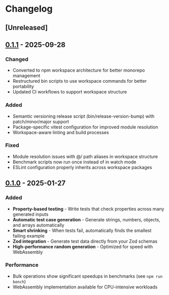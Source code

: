 # Changelog

## [Unreleased]

## [0.1.1] - 2025-09-28

### Changed
- Converted to npm workspace architecture for better monorepo management
- Restructured bin scripts to use workspace commands for better portability
- Updated CI workflows to support workspace structure

### Added
- Semantic versioning release script (bin/release-version-bump) with patch/minor/major support
- Package-specific vitest configuration for improved module resolution
- Workspace-aware linting and build processes

### Fixed
- Module resolution issues with @/ path aliases in workspace structure
- Benchmark scripts now run once instead of in watch mode
- ESLint configuration properly inherits across workspace packages

## [0.1.0] - 2025-01-27

### Added
- **Property-based testing** - Write tests that check properties across many generated inputs
- **Automatic test case generation** - Generate strings, numbers, objects, and arrays automatically
- **Smart shrinking** - When tests fail, automatically finds the smallest failing example
- **Zod integration** - Generate test data directly from your Zod schemas
- **High-performance random generation** - Optimized for speed with WebAssembly

### Performance
- Bulk operations show significant speedups in benchmarks (see `npm run bench`)
- WebAssembly implementation available for CPU-intensive workloads

[0.1.1]: https://github.com/justanotherdot/typescript-hedgehog/releases/tag/0.1.1
[0.1.0]: https://github.com/justanotherdot/typescript-hedgehog/releases/tag/0.1.0